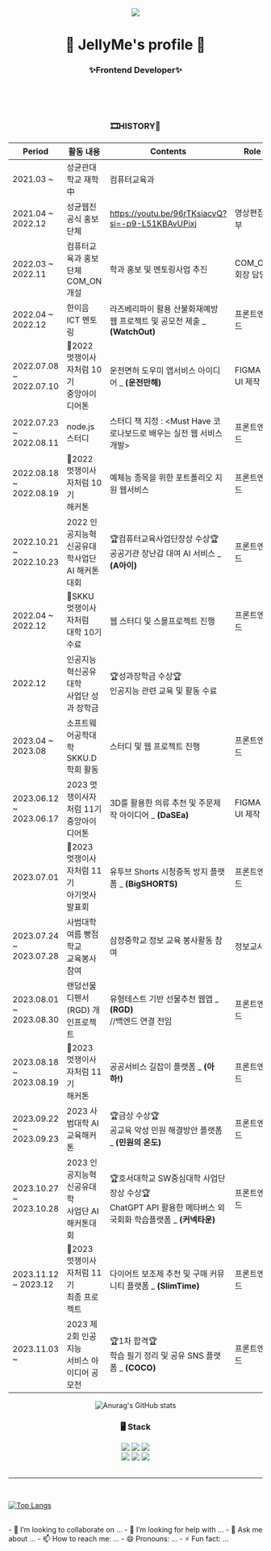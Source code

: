 <div align="center">
	<img src="https://capsule-render.vercel.app/api?type=wave&color=feb9c6&reversal=true&height=380&section=header&text=JELLY._.ME&fontSize=90&fontColor=000000&animation=fadeIn" />
	<h1>🔎 JellyMe's profile 🍭</h1>
	<h3>✨Frontend Developer✨</h3>
	<br>
	

</div>

<div align="center">

<br>
<br>

<h3> 🎞HISTORY🎨 </h3>
	
| Period |      활동 내용     | Contents | Role |
| --- | -------- | --- | --- |
| 2021.03 ~ | 성균관대학교 재학 中 | 컴퓨터교육과 | |
| 2021.04 ~ 2022.12 | 성균웹진 공식 홍보단체 | https://youtu.be/96rTKsiacvQ?si=-p9-L51KBAvUPixj | 영상편집부 |
| 2022.03 ~ 2022.11 | 컴퓨터교육과 홍보단체<br> COM_ON 개설| 학과 홍보 및 멘토링사업 추진 | COM_ON 회장 담당 |
| 2022.04 ~ 2022.12 | 한이음 ICT 멘토링 | 라즈베리파이 활용 산불화재예방 웹 프로젝트 및 공모전 제출 _ **(WatchOut)** | 프론트엔드|
| 2022.07.08 ~ 2022.07.10 | 🦁2022 멋쟁이사자처럼 10기<br> 중앙아이디어톤 | 운전면허 도우미 앱서비스 아이디어 _ **(운전만해)** | FIGMA UI 제작|
| 2022.07.23 ~ 2022.08.11 | node.js 스터디 | 스터디 책 지정 : <Must Have 코로나보드로 배우는 실전 웹 서비스 개발>  | 프론트엔드|
| 2022.08.18 ~ 2022.08.19 | 🦁2022 멋쟁이사자처럼 10기<br> 해커톤| 예체능 종목을 위한 포트폴리오 지원 웹서비스 | 프론트엔드|
| 2022.10.21 ~ 2022.10.23 | 2022 인공지능혁신공유대학사업단<br> AI 해커톤대회| 🏆컴퓨터교육사업단장상 수상🏆<br>공공기관 장난감 대여 AI 서비스 _ **(A아이)** | 프론트엔드|
| 2022.04 ~ 2022.12 | 🦁SKKU 멋쟁이사자처럼<br> 대학 10기 수료 | 웹 스터디 및 스몰프로젝트 진행 | 프론트엔드|
| 2022.12 | 인공지능혁신공유대학<br>사업단 성과 장학금| 🏆성과장학금 수상🏆<br>인공지능 관련 교육 및 활동 수료 | |
| 2023.04 ~ 2023.08 | 소프트웨어공학대학<br> SKKU.D 학회 활동 | 스터디 및 웹 프로젝트 진행 | 프론트엔드|
| 2023.06.12 ~ 2023.06.17 | 2023 멋쟁이사자처럼 11기<br> 중앙아이디어톤 | 3D를 활용한 의류 추천 및 주문제작 아이디어 _ **(DaSEa)** | FIGMA UI 제작|
| 2023.07.01 | 🦁2023 멋쟁이사자처럼 11기<br> 아기멋사발표회 | 유투브 Shorts 시청중독 방지 플랫폼 _ **(BigSHORTS)** | 프론트엔드|
| 2023.07.24 ~ 2023.07.28 | 사범대학 여름 빵점학교<br>교육봉사 참여 | 삼정중학교 정보 교육 봉사활동 참여 | 정보교사 |
| 2023.08.01 ~ 2023.08.30 | 랜덤선물디펜서(RGD) 개인프로젝트 | 유형테스트 기반 선물추천 웹앱 _ **(RGD)** <br> //백엔드 연결 전임 | 프론트엔드|
| 2023.08.18 ~ 2023.08.19 | 🦁2023 멋쟁이사자처럼 11기<br> 해커톤| 공공서비스 길잡이 플랫폼 _ **(아하!)** | 프론트엔드|
| 2023.09.22 ~ 2023.09.23 | 2023 사범대학 AI 교육해커톤| 🏆금상 수상🏆<br>공교육 악성 민원 해결방안 플랫폼 _ **(민원의 온도)** | 프론트엔드|
| 2023.10.27 ~ 2023.10.28 | 2023 인공지능혁신공유대학<br>사업단 AI 해커톤대회| 🏆호서대학교 SW중심대학 사업단장상 수상🏆<br>ChatGPT API 활용한 메타버스 외국회화 학습플랫폼 _ **(커넥타운)** | 프론트엔드|
| 2023.11.12 ~ 2023.12 | 🦁2023 멋쟁이사자처럼 11기<br> 최종 프로젝트 | 다이어트 보조제 추천 및 구매 커뮤니티 플랫폼 _ **(SlimTime)** | 프론트엔드|
| 2023.11.03 ~ | 2023 제2회 인공지능<br> 서비스 아이디어 공모전| 🏆1차 합격🏆<br>학습 필기 정리 및 공유 SNS 플랫폼 _ **(COCO)** | 프론트엔드|






</div>


<div align="center">


![Anurag's GitHub stats](https://github-readme-stats.vercel.app/api?username=jllee000&show_icons=true&theme=radical)
<br>

</div>
<div align="center">
	<h3> 🖥 Stack </h3>

  <img src="https://img.shields.io/badge/HTML5-E34F26?style=flat-square&logo=HTML5&logoColor=white"/>
  <img src="https://img.shields.io/badge/CSS3-1572B6?style=flat-square&logo=CSS3&logoColor=white"/>
  <img src="https://img.shields.io/badge/JavaScript-F7DF1E?style=flat-square&logo=JavaScript&logoColor=white"/>
	<br/>
  <img src="https://img.shields.io/badge/React-61DAFB?style=flat-square&logo=React&logoColor=white"/>
  <img src="https://img.shields.io/badge/Redux-764ABC?style=flat&logo=Redux&logoColor=white"/>	
  <img src="https://img.shields.io/badge/TypeScript-3178C6?style=flat&logo=TypeScript&logoColor=white"/>
	<br/>
	<br /><hr /><br />
 
 
</div>

[![Top Langs](https://github-readme-stats.vercel.app/api/top-langs/?username=jllee000&layout=compact)](https://github.com/anuraghazra/github-readme-stats)




<br> 
- 👯 I’m looking to collaborate on ...
- 🤔 I’m looking for help with ...
- 💬 Ask me about ...
- 📫 How to reach me: ...
- 😄 Pronouns: ...
- ⚡ Fun fact: ...

